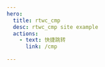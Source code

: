```yaml
---
hero:
  title: rtwc_cmp
  desc: rtwc_cmp site example
  actions:
    - text: 快捷跳转
      link: /cmp

---
```


